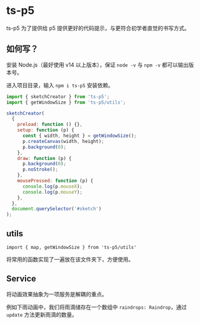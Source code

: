 # ts-p5

ts-p5 为了提供给 p5 提供更好的代码提示，与更符合初学者直觉的书写方式。

## 如何写？

安装 Node.js（最好使用 v14 以上版本），保证 `node -v` 与 `npm -v` 都可以输出版本号。

进入项目目录，输入 `npm i ts-p5` 安装依赖。

```js
import { sketchCreator } from 'ts-p5';
import { getWindowSize } from 'ts-p5/utils';

sketchCreator(
  {
    preload: function () {},
    setup: function (p) {
      const { width, height } = getWindowSize();
      p.createCanvas(width, height);
      p.background(0);
    },
    draw: function (p) {
      p.background(0);
      p.noStroke();
    },
    mousePressed: function (p) {
      console.log(p.mouseX);
      console.log(p.mouseY);
    },
  },
  document.querySelector('#sketch')
);
```

## utils

`import { map, getWindowSize } from 'ts-p5/utils'`

将常用的函数实现了一遍放在该文件夹下，方便使用。

## Service

将动画效果抽象为一项服务是解耦的重点。

例如下雨动画中，我们将雨滴储存在一个数组中 `raindrops: Raindrop`，通过 `update` 方法更新雨滴的数量。

